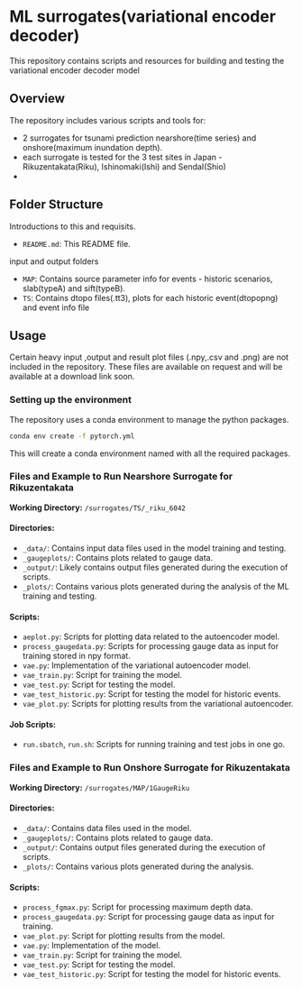 # ML surrogates(variational encoder decoder) 
This repository contains scripts and resources for building and testing the variational encoder decoder model 

## Overview
The repository includes various scripts and tools for:
- 2 surrogates for tsunami prediction nearshore(time series) and onshore(maximum inundation depth).
- each surrogate is tested for the 3 test sites in Japan - Rikuzentakata(Riku), Ishinomaki(Ishi) and SendaI(Shio)
- 

## Folder Structure
Introductions to this and requisits.
- `README.md`: This README file.

input and output folders
- `MAP`: Contains source parameter info for events - historic scenarios, slab(typeA) and sift(typeB).
- `TS`: Contains dtopo files(.tt3), plots for each historic event(dtopopng) and event info file

## Usage
Certain heavy input ,output and result plot files (.npy,.csv and .png) are not included in the repository. These files are available on request and will be available at a download link soon.

### Setting up the environment
The repository uses a conda environment to manage the python packages.

```bash
conda env create -f pytorch.yml
```
This will create a conda environment named with all the required packages.

### Files and Example to Run Nearshore Surrogate for Rikuzentakata

**Working Directory:** `/surrogates/TS/_riku_6042`

#### Directories:
- `_data/`: Contains input data files used in the model training and testing.
- `_gaugeplots/`: Contains plots related to gauge data.
- `_output/`: Likely contains output files generated during the execution of scripts.
- `_plots/`: Contains various plots generated during the analysis of the ML training and testing.

#### Scripts:
- `aeplot.py`: Scripts for plotting data related to the autoencoder model.
- `process_gaugedata.py`: Scripts for processing gauge data as input for training stored in npy format.
- `vae.py`: Implementation of the variational autoencoder model.
- `vae_train.py`: Script for training the model.
- `vae_test.py`: Script for testing the model.
- `vae_test_historic.py`: Script for testing the model for historic events.
- `vae_plot.py`: Scripts for plotting results from the variational autoencoder.

#### Job Scripts:
- `run.sbatch`, `run.sh`: Scripts for running training and test jobs in one go.

### Files and Example to Run Onshore Surrogate for Rikuzentakata

**Working Directory:** `/surrogates/MAP/1GaugeRiku`

#### Directories:
- `_data/`: Contains data files used in the model.
- `_gaugeplots/`: Contains plots related to gauge data.
- `_output/`: Contains output files generated during the execution of scripts.
- `_plots/`: Contains various plots generated during the analysis.

#### Scripts:
- `process_fgmax.py`: Script for processing maximum depth data.
- `process_gaugedata.py`: Script for processing gauge data as input for training.
- `vae_plot.py`: Script for plotting results from the model.
- `vae.py`: Implementation of the model.
- `vae_train.py`: Script for training the model.
- `vae_test.py`: Script for testing the model.
- `vae_test_historic.py`: Script for testing the model for historic events.
